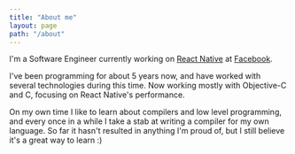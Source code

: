 ```yaml
---
title: "About me"
layout: page
path: "/about"
---
```


I'm a Software Engineer currently working on [React Native](http://facebook.github.io/react-native) at [Facebook](http://code.facebook.com).

I've been programming for about 5 years now, and have worked with several technologies during this time. Now working mostly with Objective-C and C, focusing on React Native's performance.

On my own time I like to learn about compilers and low level programming, and every once in a while I take a stab at writing a compiler for my own language.  So far it hasn't resulted in anything I'm proud of, but I still believe it's a great way to learn :)
